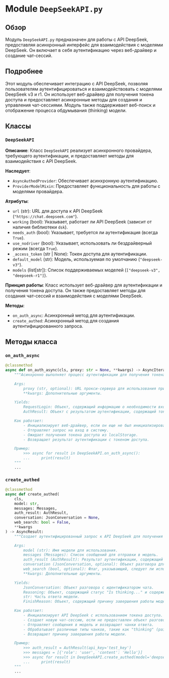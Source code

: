 # Module `DeepSeekAPI.py`

## Обзор

Модуль `DeepSeekAPI.py` предназначен для работы с API DeepSeek, предоставляя асинхронный интерфейс для взаимодействия с моделями DeepSeek. Он включает в себя аутентификацию через веб-драйвер и создание чат-сессий.

## Подробнее

Этот модуль обеспечивает интеграцию с API DeepSeek, позволяя пользователям аутентифицироваться и взаимодействовать с моделями DeepSeek v3 и r1. Он использует веб-драйвер для получения токена доступа и предоставляет асинхронные методы для создания и управления чат-сессиями. Модуль также поддерживает веб-поиск и отображение процесса обдумывания (thinking) модели.

## Классы

### `DeepSeekAPI`

**Описание**: Класс `DeepSeekAPI` реализует асинхронного провайдера, требующего аутентификации, и предоставляет методы для взаимодействия с API DeepSeek.

**Наследует**:
- `AsyncAuthedProvider`: Обеспечивает асинхронную аутентификацию.
- `ProviderModelMixin`: Предоставляет функциональность для работы с моделями провайдера.

**Атрибуты**:
- `url` (str): URL для доступа к API DeepSeek (`"https://chat.deepseek.com"`).
- `working` (bool): Указывает, работает ли API DeepSeek (зависит от наличия библиотеки `dsk`).
- `needs_auth` (bool): Указывает, требуется ли аутентификация (всегда `True`).
- `use_nodriver` (bool): Указывает, использовать ли бездрайверный режим (всегда `True`).
- `_access_token` (str | None): Токен доступа для аутентификации.
- `default_model` (str): Модель, используемая по умолчанию (`"deepseek-v3"`).
- `models` (list[str]): Список поддерживаемых моделей (`["deepseek-v3", "deepseek-r1"]`).

**Принцип работы**:
Класс использует веб-драйвер для аутентификации и получения токена доступа. Он также предоставляет методы для создания чат-сессий и взаимодействия с моделями DeepSeek.

**Методы**:
- `on_auth_async`: Асинхронный метод для аутентификации.
- `create_authed`: Асинхронный метод для создания аутентифицированного запроса.

## Методы класса

### `on_auth_async`

```python
@classmethod
async def on_auth_async(cls, proxy: str = None, **kwargs) -> AsyncIterator:
    """Асинхронно выполняет процесс аутентификации для получения токена доступа.

    Args:
        proxy (str, optional): URL прокси-сервера для использования при подключении. По умолчанию `None`.
        **kwargs: Дополнительные аргументы.

    Yields:
        RequestLogin: Объект, содержащий информацию о необходимости входа в систему.
        AuthResult: Объект с результатом аутентификации, содержащий токен доступа.

    Как работает:
        - Инициализирует веб-драйвер, если он еще не был инициализирован.
        - Отправляет запрос на вход в систему.
        - Ожидает получения токена доступа из localStorage.
        - Возвращает результат аутентификации с токеном доступа.

    Пример:
        >>> async for result in DeepSeekAPI.on_auth_async():
        ...     print(result)
    """
    ...
```

### `create_authed`

```python
@classmethod
async def create_authed(
    cls,
    model: str,
    messages: Messages,
    auth_result: AuthResult,
    conversation: JsonConversation = None,
    web_search: bool = False,
    **kwargs
) -> AsyncResult:
    """Создает аутентифицированный запрос к API DeepSeek для получения ответа от модели.

    Args:
        model (str): Имя модели для использования.
        messages (Messages): Список сообщений для отправки в модель.
        auth_result (AuthResult): Результат аутентификации, содержащий токен доступа.
        conversation (JsonConversation, optional): Объект разговора для поддержания контекста. По умолчанию `None`.
        web_search (bool, optional): Флаг, указывающий, следует ли использовать веб-поиск. По умолчанию `False`.
        **kwargs: Дополнительные аргументы.

    Yields:
        JsonConversation: Объект разговора с идентификатором чата.
        Reasoning: Объект, содержащий статус "Is thinking..." и содержимое размышлений модели.
        str: Часть ответа модели.
        FinishReason: Объект, содержащий причину завершения работы модели.

    Как работает:
        - Инициализирует API DeepSeek с использованием токена доступа.
        - Создает новую чат-сессию, если не предоставлен объект разговора.
        - Отправляет сообщения в модель и возвращает чанки ответа.
        - Обрабатывает различные типы чанков, такие как "thinking" (размышления) и "text" (текст).
        - Возвращает причину завершения работы модели.

    Пример:
        >>> auth_result = AuthResult(api_key='test_key')
        >>> messages = [{'role': 'user', 'content': 'Hello'}]
        >>> async for result in DeepSeekAPI.create_authed(model='deepseek-v3', messages=messages, auth_result=auth_result):
        ...     print(result)
    """
    ...